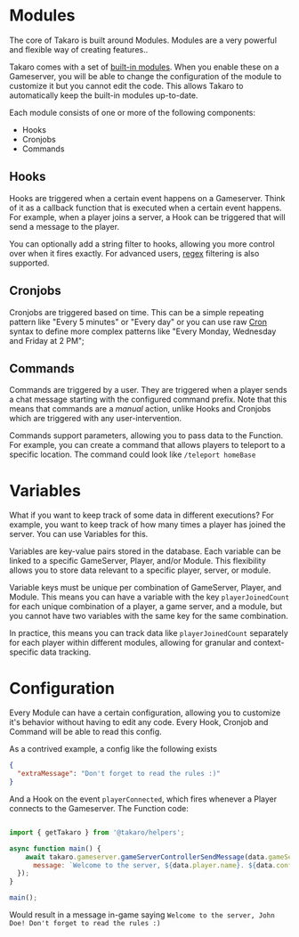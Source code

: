 # Modules

The core of Takaro is built around Modules. Modules are a very powerful and flexible way of creating features..

Takaro comes with a set of [built-in modules](./builtin-modules.mdx). When you enable these on a Gameserver, you will be able to change the configuration of the module to customize it but you cannot edit the code. This allows Takaro to automatically keep the built-in modules up-to-date. 

Each module consists of one or more of the following components:

- Hooks
- Cronjobs
- Commands

## Hooks

Hooks are triggered when a certain event happens on a Gameserver. Think of it as a callback function that is executed when a certain event happens. For example, when a player joins a server, a Hook can be triggered that will send a message to the player.

You can optionally add a string filter to hooks, allowing you more control over when it fires exactly. For advanced users, [regex](https://en.wikipedia.org/wiki/Regular_expression) filtering is also supported.

## Cronjobs

Cronjobs are triggered based on time. This can be a simple repeating pattern like "Every 5 minutes" or "Every day" or you can use raw [Cron](https://en.wikipedia.org/wiki/Cron) syntax to define more complex patterns like "Every Monday, Wednesday and Friday at 2 PM";

## Commands

Commands are triggered by a user. They are triggered when a player sends a chat message starting with the configured command prefix. Note that this means that commands are a _manual_ action, unlike Hooks and Cronjobs which are triggered with any user-intervention.

Commands support parameters, allowing you to pass data to the Function. For example, you can create a command that allows players to teleport to a specific location. The command could look like `/teleport homeBase`

# Variables

What if you want to keep track of some data in different executions? For example, you want to keep track of how many times a player has joined the server. You can use Variables for this.

Variables are key-value pairs stored in the database. Each variable can be linked to a specific GameServer, Player, and/or Module. This flexibility allows you to store data relevant to a specific player, server, or module.

Variable keys must be unique per combination of GameServer, Player, and Module. This means you can have a variable with the key `playerJoinedCount` for each unique combination of a player, a game server, and a module, but you cannot have two variables with the same key for the same combination.

In practice, this means you can track data like `playerJoinedCount` separately for each player within different modules, allowing for granular and context-specific data tracking.

# Configuration

Every Module can have a certain configuration, allowing you to customize it's behavior without having to edit any code. Every Hook, Cronjob and Command will be able to read this config.

As a contrived example, a config like the following exists

```json
{
  "extraMessage": "Don't forget to read the rules :)"
}
```

And a Hook on the event `playerConnected`, which fires whenever a Player connects to the Gameserver. The Function code:

```js

import { getTakaro } from '@takaro/helpers';

async function main() {
    await takaro.gameserver.gameServerControllerSendMessage(data.gameServerId, {
      message: `Welcome to the server, ${data.player.name}. ${data.config.extraMessage}`,
  });
}

main();

```

Would result in a message in-game saying `Welcome to the server, John Doe! Don't forget to read the rules :)`
